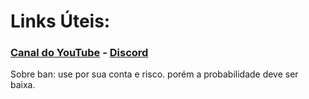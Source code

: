 # Links Úteis:

### [Canal do YouTube](https://www.youtube.com/channel/UCg3UqZDuNRPzmTuGHuyBhVA) - [Discord](https://discord.gg/ykKGpqtNab)

Sobre ban: use por sua conta e risco. porém a probabilidade deve ser baixa.
